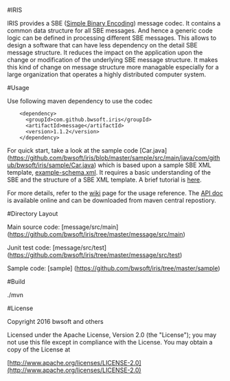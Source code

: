 #IRIS

IRIS provides a SBE ([Simple Binary Encoding](https://github.com/FIXTradingCommunity/fix-simple-binary-encoding)) message codec. It contains a common data structure for all SBE messages. And hence a generic code logic can be defined in processing different SBE messages. This allows to design a software that can have less dependency on the detail SBE message structure. It reduces the impact on the application upon the change or modification of the underlying SBE message structure. It makes this kind of change on message structure more managable especially for a large organization that operates a highly distributed computer system. 

#Usage

Use following maven dependency to use the codec

```
	<dependency>
	  <groupId>com.github.bwsoft.iris</groupId>
	  <artifactId>message</artifactId>
	  <version>1.1.2</version>
	</dependency>
```

For quick start, take a look at the sample code [Car.java] (https://github.com/bwsoft/iris/blob/master/sample/src/main/java/com/github/bwsoft/iris/sample/Car.java) which is based upon a sample SBE XML template, [example-schema.xml](https://github.com/bwsoft/iris/blob/master/sample/src/main/resources/example-schema.xml). It requires a basic understanding of the SBE and the structure of a SBE XML template. A brief tutorial is [here](https://github.com/bwsoft/iris/wiki/Brief-Introduction-on-SBE).

For more details, refer to the [wiki](https://github.com/bwsoft/iris/wiki) page for the usage reference. The [API doc](http://bwsoft.github.io/iris/doc/index.html) is available online and can be downloaded from maven central repostiory.

#Directory Layout

Main source code: [message/src/main] (https://github.com/bwsoft/iris/tree/master/message/src/main)

Junit test code: [message/src/test] (https://github.com/bwsoft/iris/tree/master/message/src/test)

Sample code: [sample] (https://github.com/bwsoft/iris/tree/master/sample)

#Build

./mvn

#License

Copyright 2016 bwsoft and others

Licensed under the Apache License, Version 2.0 (the "License");
you may not use this file except in compliance with the License.
You may obtain a copy of the License at

 [http://www.apache.org/licenses/LICENSE-2.0](http://www.apache.org/licenses/LICENSE-2.0)
